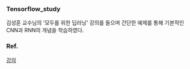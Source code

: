 ### Tensorflow_study
김성훈 교수님의 '모두를 위한 딥러닝' 강의를 들으며 간단한 예제를 통해 기본적인 CNN과 RNN의 개념을 학습하였다.
### Ref.
[강의](https://edu.goorm.io/lecture/3979/%EB%AA%A8%EB%91%90%EB%A5%BC-%EC%9C%84%ED%95%9C-%EB%94%A5%EB%9F%AC%EB%8B%9D-%EA%B8%B0%EB%B3%B8%EC%A0%81%EC%9D%B8-%EB%A8%B8%EC%8B%A0%EB%9F%AC%EB%8B%9D%EA%B3%BC-%EB%94%A5%EB%9F%AC%EB%8B%9D)
